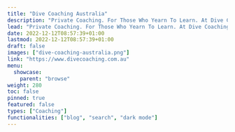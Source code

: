 ```yaml
---
title: "Dive Coaching Australia"
description: "Private Coaching. For Those Who Yearn To Learn. At Dive Coaching Australia, we focus on diving well rather than getting a card. We only do private coaching, so we can focus on what matters: you."
lead: "Private Coaching. For Those Who Yearn To Learn. At Dive Coaching Australia, we focus on diving well rather than getting a card. We only do private coaching, so we can focus on what matters: you."
date: 2022-12-12T08:57:39+01:00
lastmod: 2022-12-12T08:57:39+01:00
draft: false
images: ["dive-coaching-australia.png"]
link: "https://www.divecoaching.com.au"
menu:
  showcase:
    parent: "browse"
weight: 280
toc: false
pinned: true
featured: false
types: ["Coaching"]
functionalities: ["blog", "search", "dark mode"]
---
```

